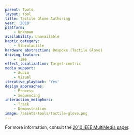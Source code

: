 ```yaml
---
parent: Tools
layout: tool
title: Tactile Glove Authoring
year: '2010'
platform:
    - Unknown
availability: Unavailable
haptic_category:
    - Vibrotactile
hardware_abstraction: Bespoke (Tactile Glove)
driving_feature:
    - Time
effect_localization: Target-centric
media_support:
    - Audio
    - Visual
iterative_playback: 'Yes'
design_approaches:
    - Process
    - Sequencing
interaction_metaphors:
    - Track
    - Demonstration
image: /assets/tools/tactile-glove.png
---
```

For more information, consult the [2010 IEEE MultiMedia paper](https://doi.org/10.1109/MMUL.2010.5692181).
